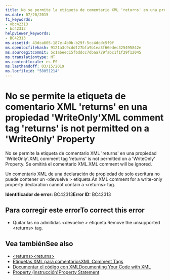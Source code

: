 ```yaml
---
title: No se permite la etiqueta de comentario XML 'returns' en una propiedad 'WriteOnly'
ms.date: 07/20/2015
f1_keywords:
- vbc42313
- bc42313
helpviewer_keywords:
- BC42313
ms.assetid: 43dca605-187e-4b0b-b29f-5cc4dcdc5f9f
ms.openlocfilehash: 9121a3c9cddf27bfa9b1ea3f66edec325495842e
ms.sourcegitcommit: 5c1abeec15fbddcc7dbaa729fabc1f1f29f12045
ms.translationtype: MT
ms.contentlocale: es-ES
ms.lasthandoff: 03/15/2019
ms.locfileid: "58051214"
---
```

# <a name="xml-comment-tag-returns-is-not-permitted-on-a-writeonly-property"></a><span data-ttu-id="22bfb-102">No se permite la etiqueta de comentario XML 'returns' en una propiedad 'WriteOnly'</span><span class="sxs-lookup"><span data-stu-id="22bfb-102">XML comment tag 'returns' is not permitted on a 'WriteOnly' Property</span></span>
<span data-ttu-id="22bfb-103">No se permite la etiqueta de comentario XML 'returns' en una propiedad 'WriteOnly'.</span><span class="sxs-lookup"><span data-stu-id="22bfb-103">XML comment tag 'returns' is not permitted on a 'WriteOnly' Property.</span></span> <span data-ttu-id="22bfb-104">Se omitirá el comentario XML.</span><span class="sxs-lookup"><span data-stu-id="22bfb-104">XML comment will be ignored.</span></span>  
  
 <span data-ttu-id="22bfb-105">Un comentario XML de una declaración de propiedad de solo escritura no puede contener un \<devuelve > etiqueta.</span><span class="sxs-lookup"><span data-stu-id="22bfb-105">An XML comment for a write-only property declaration cannot contain a \<returns> tag.</span></span>  
  
 <span data-ttu-id="22bfb-106">**Identificador de error:** BC42313</span><span class="sxs-lookup"><span data-stu-id="22bfb-106">**Error ID:** BC42313</span></span>  
  
## <a name="to-correct-this-error"></a><span data-ttu-id="22bfb-107">Para corregir este error</span><span class="sxs-lookup"><span data-stu-id="22bfb-107">To correct this error</span></span>  
  
-   <span data-ttu-id="22bfb-108">Quitar las no admitidas \<devuelve > etiqueta.</span><span class="sxs-lookup"><span data-stu-id="22bfb-108">Remove the unsupported \<returns> tag.</span></span>  
  
## <a name="see-also"></a><span data-ttu-id="22bfb-109">Vea también</span><span class="sxs-lookup"><span data-stu-id="22bfb-109">See also</span></span>

- [<span data-ttu-id="22bfb-110">\<returns></span><span class="sxs-lookup"><span data-stu-id="22bfb-110">\<returns></span></span>](../../visual-basic/language-reference/xmldoc/returns.md)
- [<span data-ttu-id="22bfb-111">Etiquetas XML para comentarios</span><span class="sxs-lookup"><span data-stu-id="22bfb-111">XML Comment Tags</span></span>](../../visual-basic/language-reference/xmldoc/index.md)
- [<span data-ttu-id="22bfb-112">Documentar el código con XML</span><span class="sxs-lookup"><span data-stu-id="22bfb-112">Documenting Your Code with XML</span></span>](../../visual-basic/programming-guide/program-structure/documenting-your-code-with-xml.md)
- [<span data-ttu-id="22bfb-113">Property (instrucción)</span><span class="sxs-lookup"><span data-stu-id="22bfb-113">Property Statement</span></span>](../../visual-basic/language-reference/statements/property-statement.md)
